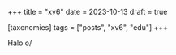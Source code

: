 +++
title = "xv6"
date = 2023-10-13
draft = true

[taxonomies]
tags = ["posts", "xv6", "edu"]
+++

Halo o/  

